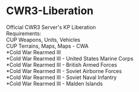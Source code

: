 # CWR3-Liberation
Official CWR3 Server's KP Liberation\
Requirements:\
CUP Weapons, Units, Vehicles\
CUP Terrains, Maps, Maps - CWA\
*Cold War Rearmed III\
*Cold War Rearmed III - United States Marine Corps\
*Cold War Rearmed III - British Armed Forces\
*Cold War Rearmed III - Soviet Airborne Forces\
*Cold War Rearmed III - Soviet Naval Infantry\
*Cold War Rearmed III - Malden Islands
